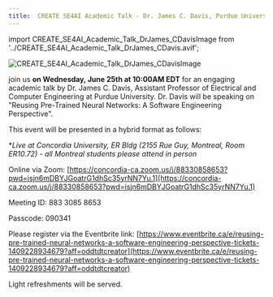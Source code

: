 ```yaml
---
title:  CREATE SE4AI Academic Talk - Dr. James C. Davis, Purdue University
---
```


import CREATE_SE4AI_Academic_Talk_DrJames_CDavisImage from '../CREATE_SE4AI_Academic_Talk_DrJames_CDavis.avif';

<img  src={CREATE_SE4AI_Academic_Talk_DrJames_CDavisImage} alt="CREATE_SE4AI_Academic_Talk_DrJames_CDavisImage" />



 join us **on Wednesday, June 25th at 10:00AM EDT** for an engaging academic talk by Dr. James C. Davis, Assistant Professor of Electrical and Computer Engineering at Purdue University.  Dr. Davis will be speaking on "Reusing Pre-Trained Neural Networks: A Software Engineering Perspective".

This event will be presented in a hybrid format as follows:

**Live at Concordia University, ER Bldg (2155 Rue Guy, Montreal, Room ER10.72) - *all Montreal students please attend in person**
 
Online via Zoom: [https://concordia-ca.zoom.us/j/88330858653?pwd=isjn6mDBYJGoatrG1dhSc35yrNN7Yu.1](https://concordia-ca.zoom.us/j/88330858653?pwd=isjn6mDBYJGoatrG1dhSc35yrNN7Yu.1)

Meeting ID: 883 3085 8653

Passcode: 090341

Please register via the Eventbrite link:  [https://www.eventbrite.ca/e/reusing-pre-trained-neural-networks-a-software-engineering-perspective-tickets-1409228934679?aff=oddtdtcreator](https://www.eventbrite.ca/e/reusing-pre-trained-neural-networks-a-software-engineering-perspective-tickets-1409228934679?aff=oddtdtcreator)

Light refreshments will be served.
